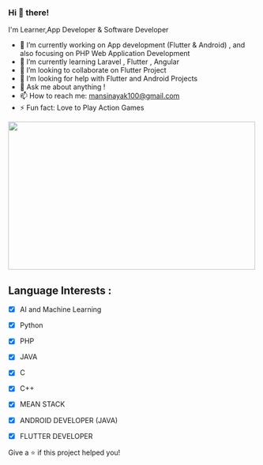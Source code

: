 
### Hi 👋 there! 
I'm Learner,App Developer & Software Developer 
 
- 🔭 I’m currently working on App development (Flutter & Android) , and also focusing on PHP Web Application Development
- 🌱 I’m currently learning Laravel , Flutter , Angular
- 👯 I’m looking to collaborate on Flutter Project
- 🤔 I’m looking for help with Flutter and Android Projects
- 💬 Ask me about anything !
- 📫 How to reach me: <a href="mansinayak100@gmail.com">mansinayak100@gmail.com </a>
- ⚡ Fun fact: Love to Play Action Games 

<img src="https://cdn.wallpapersafari.com/94/68/lOsTXu.jpg" style="height: 300px; width: 500px;">


## Language Interests :

- [x] AI and Machine Learning 
- [x] Python
- [x] PHP
- [x] JAVA
- [x] C
- [x] C++
- [x] MEAN STACK
- [x] ANDROID DEVELOPER (JAVA)
- [x] FLUTTER DEVELOPER



Give a ⭐️ if this project helped you!

